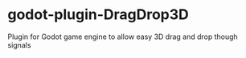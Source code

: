 # godot-plugin-DragDrop3D
Plugin for Godot game engine to allow easy 3D drag and drop though signals
